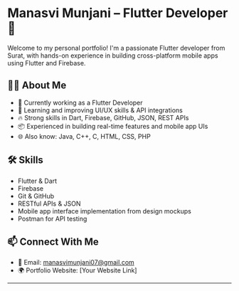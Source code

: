 

# Manasvi Munjani – Flutter Developer 🚀

Welcome to my personal portfolio! I'm a passionate Flutter developer from Surat, with hands-on experience in building cross-platform mobile apps using Flutter and Firebase.

## 👩‍💻 About Me

- 💼 Currently working as a Flutter Developer
- 🌱 Learning and improving UI/UX skills & API integrations
- 🔥 Strong skills in Dart, Firebase, GitHub, JSON, REST APIs
- 📦 Experienced in building real-time features and mobile app UIs
- 🌐 Also know: Java, C++, C, HTML, CSS, PHP

## 🛠 Skills

- Flutter & Dart
- Firebase 
- Git & GitHub
- RESTful APIs & JSON
- Mobile app interface implementation from design mockups
- Postman for API testing

## 📫 Connect With Me

- 📧 Email: manasvimunjani07@gmail.com
- 🌍 Portfolio Website: [Your Website Link]

---



<!---
Manasvi-Munjani/Manasvi-Munjani is a ✨ special ✨ repository because its `README.md` (this file) appears on your GitHub profile.
You can click the Preview link to take a look at your changes.
--->
